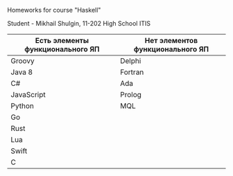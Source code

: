 Homeworks for course "Haskell"

Student - Mikhail Shulgin, 11-202 High School ITIS

Есть элементы функционального ЯП  | Нет элементов функционального ЯП
------------- | -------------
Groovy | Delphi
Java 8 | Fortran
C# |  Ada
JavaScript | Prolog
Python | MQL
Go |
Rust |
Lua |
Swift |
С |
